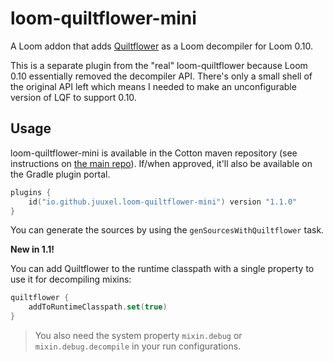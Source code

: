 # loom-quiltflower-mini

A Loom addon that adds [Quiltflower](https://github.com/QuiltMC/Quiltflower) as a Loom decompiler
for Loom 0.10.

This is a separate plugin from the "real" loom-quiltflower because Loom 0.10 essentially removed
the decompiler API. There's only a small shell of the original API left which means I needed to make
an unconfigurable version of LQF to support 0.10.

## Usage

loom-quiltflower-mini is available in the Cotton maven repository
(see instructions on [the main repo](https://github.com/Juuxel/LoomQuiltflower/)).
If/when approved, it'll also be available on the Gradle plugin portal.

```kotlin
plugins {
    id("io.github.juuxel.loom-quiltflower-mini") version "1.1.0"
}
```

You can generate the sources by using the `genSourcesWithQuiltflower` task.

**New in 1.1!**

You can add Quiltflower to the runtime classpath with a single property
to use it for decompiling mixins:

```kotlin
quiltflower {
    addToRuntimeClasspath.set(true)
}
```

> You also need the system property `mixin.debug` or `mixin.debug.decompile` 
> in your run configurations.
